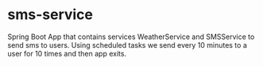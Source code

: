 # sms-service
Spring Boot App that contains services WeatherService and SMSService to send sms to users.
Using scheduled tasks we send every 10 minutes to a user for 10 times and then app exits.
